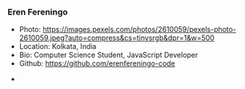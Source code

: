 ### Eren Fereningo
- Photo: https://images.pexels.com/photos/2610059/pexels-photo-2610059.jpeg?auto=compress&cs=tinysrgb&dpr=1&w=500
- Location: Kolkata, India
- Bio: Computer Science Student, JavaScript Developer
- Github: https://github.com/erenfereningo-code
*
